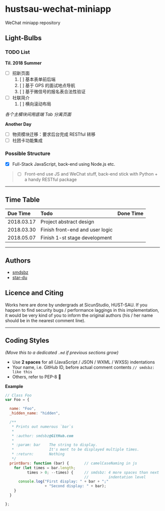 # hustsau-wechat-miniapp
WeChat miniapp repository


## Light-Bulbs

### TODO List

**Til. 2018 Summer**  
- [ ] 招新页面
    1. [ ] 基本表单前后端
    2. [ ] 基于 GPS 的面试地点导航
    3. [ ] 基于微信号的报名表合法性验证
- [ ] 社联简介
    1. [ ] 横向滚动布局

*各个主模块间用底端 Tab 分离页面*

**Another Day**  
- [ ] 物资模块迁移：要求后台完成 RESTful 转移
- [ ] 社团卡功能集成

### Possible Structure

- [x] Full-Stack JavaScript, back-end using Node.js etc.
> - [ ] Front-end use JS and WeChat stuff, back-end stick with
>       Python + a handy RESTful package

--------------------------------------------------------------------------------

## Time Table

| Due Time   | Todo                                              |  Done Time |
|:---------- |:------------------------------------------------- | ----------:|
| 2018.03.17 | Project abstract design                           |            |
| 2018.03.30 | Finish front-end and user logic                   |            |
| 2018.05.07 | Finish 1-st stage development                     |            |

--------------------------------------------------------------------------------

## Authors

- [smdsbz](https://github.com/smdsbz)
- [star-du](https://github.com/star-du)


## Licence and Citing

Works here are done by undergrads at SicunStudio, HUST-SAU. If you happen to
find security bugs / performance laggings in this implementation, it would be
very kind of you to inform the original authors (his / her name should be in
the nearest comment line).

--------------------------------------------------------------------------------

## Coding Styles
*(Move this to a dedicated `.md` if previous sections grow)*

- Use **2 spaces** for all (JavaScript / JSON / WXML / WXSS) indentations
- Your name, i.e. GitHub ID, before actual comment contents `// smdsbz: like this`
- Others, refer to PEP-8 :green_heart:

**Example**
```js
// Class Foo
var Foo = {

  name: "Foo",
  _hidden_name: "hidden",

  /**
   * Prints out numerous `bar`s
   *
   * :author: smdsbz@GitHub.com
   *
   * :param: bar    The string to display.
   *                It's ment to be displayed multiple times.
   * :return:       Nothing
   */
  printBars: function (bar) {       // camelCaseNaming in js
    for (let times = bar.length;
          times > 0; --times) {     // smdsbz: 4 more spaces than next
                                    //         indentation level
      console.log("First display: " + bar + ";"
                  + "Second display: " + bar);
    }
  }

};
```

